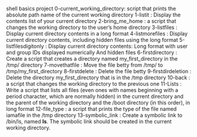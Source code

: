 shell basics project
0-current_working_directory: script that prints the absolute path name of the current working directory
1-listit : Display the contents list of your current directory
2-bring_me_home : a script that changes the working directory to the user’s home directory
3-listfiles : Display current directory contents in a long format
4-listmorefiles : Display current directory contents, including hidden files using the long format
5-listfilesdigitonly : Display current directory contents: Long format with user and group IDs displayed numerically And hidden files
6-firstdirectory : Create a script that creates a directory named my_first_directory in the /tmp/ directory
7-movethatfile : Move the file betty from /tmp/ to /tmp/my_first_directory
8-firstdelete : Delete the file betty
9-firstdirdeletion : Delete the directory my_first_directory that is in the /tmp directory
10-back : a script that changes the working directory to the previous one
11-Lists : Write a script that lists all files (even ones with names beginning with a period character, which are normally hidden) in the current directory and the parent of the working directory and the /boot directory (in this order), in long format
12-file_type : a script that prints the type of the file named iamafile in the /tmp directory
13-symbolic_link : Create a symbolic link to /bin/ls, named __ls__. The symbolic link should be created in the current working directory.
